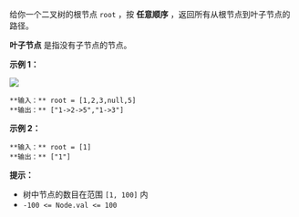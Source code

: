 给你一个二叉树的根节点 `root` ，按 **任意顺序** ，返回所有从根节点到叶子节点的路径。

**叶子节点** 是指没有子节点的节点。



**示例 1：**

![](https://assets.leetcode.com/uploads/2021/03/12/paths-tree.jpg)

    
    
    **输入：** root = [1,2,3,null,5]
    **输出：** ["1->2->5","1->3"]
    

**示例 2：**

    
    
    **输入：** root = [1]
    **输出：** ["1"]
    



**提示：**

  * 树中节点的数目在范围 `[1, 100]` 内
  * `-100 <= Node.val <= 100`

